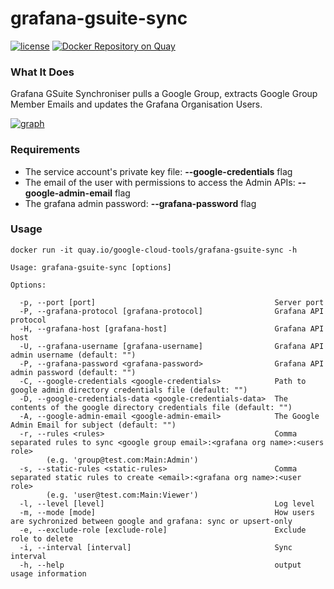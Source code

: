 # grafana-gsuite-sync
[![license](https://img.shields.io/github/license/google-cloud-tools/grafana-gsuite-sync.svg?maxAge=604800)](https://github.com/google-cloud-tools/grafana-gsuite-sync)
[![Docker Repository on Quay](https://quay.io/repository/google-cloud-tools/grafana-gsuite-sync/status "Docker Repository on Quay")](https://quay.io/repository/google-cloud-tools/grafana-gsuite-sync)

### What It Does

Grafana GSuite Synchroniser pulls a Google Group, extracts Google Group Member Emails and updates the Grafana Organisation Users.

[![graph](https://raw.githubusercontent.com/google-cloud-tools/grafana-gsuite-sync/master/graph.png)](https://raw.githubusercontent.com/google-cloud-tools/grafana-gsuite-sync/master/graph.png)

### Requirements

- The service account's private key file: **--google-credentials** flag
- The email of the user with permissions to access the Admin APIs:  **--google-admin-email** flag
- The grafana admin password:  **--grafana-password** flag

### Usage

```
docker run -it quay.io/google-cloud-tools/grafana-gsuite-sync -h

Usage: grafana-gsuite-sync [options]

Options:

  -p, --port [port]                                        Server port
  -P, --grafana-protocol [grafana-protocol]                Grafana API protocol
  -H, --grafana-host [grafana-host]                        Grafana API host
  -U, --grafana-username [grafana-username]                Grafana API admin username (default: "")
  -P, --grafana-password <grafana-password>                Grafana API admin password (default: "")
  -C, --google-credentials <google-credentials>            Path to google admin directory credentials file (default: "")
  -D, --google-credentials-data <google-credentials-data>  The contents of the google directory credentials file (default: "")
  -A, --google-admin-email <google-admin-email>            The Google Admin Email for subject (default: "")
  -r, --rules <rules>                                      Comma separated rules to sync <google group email>:<grafana org name>:<users role> 
        (e.g. 'group@test.com:Main:Admin')
  -s, --static-rules <static-rules>                        Comma separated static rules to create <email>:<grafana org name>:<user role> 
        (e.g. 'user@test.com:Main:Viewer')
  -l, --level [level]                                      Log level
  -m, --mode [mode]                                        How users are sychronized between google and grafana: sync or upsert-only
  -e, --exclude-role [exclude-role]                        Exclude role to delete
  -i, --interval [interval]                                Sync interval
  -h, --help                                               output usage information
```